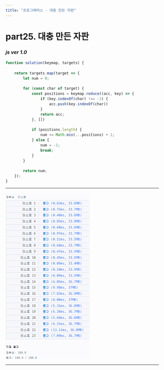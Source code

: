 ```yaml
---
title: "프로그래머스 - 대충 만든 자판"
---
```



# __part25. 대충 만든 자판__

### _js ver 1.0_
```js 
function solution(keymap, targets) {

    return targets.map(target => {
        let num = 0;

        for (const char of target) {
            const positions = keymap.reduce((acc, key) => {
                if (key.indexOf(char) !== -1) {
                    acc.push(key.indexOf(char))
                }
                return acc;
            }, [])

            if (positions.length) {
                num += Math.min(...positions) + 1;
            } else {
                num = -1;
                break;
            }
        }

        return num;
    });
}

```
<hr/>

![실행결과_js ver 1.0](/assets/img/2023-12-20-prog25.png)

<hr/>